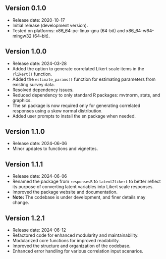 ## Version 0.1.0
- Release date: 2020-10-17
- Initial release (development version).
- Tested on platforms: x86_64-pc-linux-gnu (64-bit) and x86_64-w64-mingw32 (64-bit).

## Version 1.0.0
- Release date: 2024-03-28
- Added the option to generate correlated Likert scale items in the `rlikert()` function.
- Added the `estimate_params()` function for estimating parameters from existing survey data.
- Resolved dependency issues.
- Reduced dependency to only standard R packages: mvtnorm, stats, and graphics.
- The sn package is now required only for generating correlated responses using a skew normal distribution.
- Added user prompts to install the sn package when needed.

## Version 1.1.0
- Release date: 2024-06-06
- Minor updates to functions and vignettes.

## Version 1.1.1
- Release date: 2024-06-06
- Renamed the package from `responsesR` to `latent2likert` to better reflect its purpose of converting latent variables into Likert scale responses.
- Improved the package website and documentation.
- **Note:** The codebase is under development, and finer details may change.

## Version 1.2.1
- Release date: 2024-06-12
- Refactored code for enhanced modularity and maintainability.
- Modularized core functions for improved readability.
- Improved the structure and organization of the codebase.
- Enhanced error handling for various correlation input scenarios.
